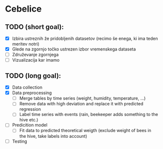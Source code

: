 # Cebelice

## TODO (short goal):

- [X] Izbira ustreznih že pridobljenih datasetov (recimo še enega, ki ima teden meritev notri)
- [X] Glede na zgornjo točko ustrezen izbor vremenskega dataseta
- [ ] Združevanje zgornjega
- [ ] Vizualizacija kar imamo

## TODO (long goal):

- [X] Data collection
- [X] Data preprocessing
  - [ ] Merge tables by time series (weight, humidity, temperature, ...)
  - [ ] Remove data with high deviation and replace it with predicted regression
  - [ ] Label time series with events (rain, beekeeper adds something to the hive etc.)
- [ ] Predicition model
  - [ ] Fit data to predicted theoretical weigth (exclude weight of bees in the hive, take labels into account)
- [ ] Testing
